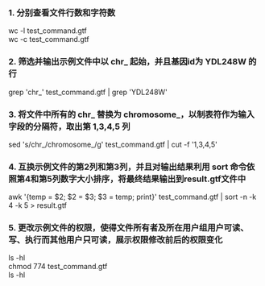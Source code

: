 ### 1. 分别查看文件行数和字符数  
wc -l test_command.gtf  
wc -c test_command.gtf  

### 2. 筛选并输出示例文件中以 chr_ 起始，并且基因id为 YDL248W 的行  
grep 'chr_' test_command.gtf | grep 'YDL248W'   


### 3. 将文件中所有的 chr_ 替换为 chromosome_，以制表符作为输入字段的分隔符，取出第 1,3,4,5 列  
sed 's/chr_/chromosome_/g' test_command.gtf | cut -f '1,3,4,5'   


### 4. 互换示例文件的第2列和第3列，并且对输出结果利用 sort 命令依照第4和第5列数字大小排序，将最终结果输出到result.gtf文件中  
awk '{temp = $2; $2 = $3; $3 = temp; print}' test_command.gtf | sort -n -k 4 -k 5 > result.gtf  

### 5. 更改示例文件的权限，使得文件所有者及所在用户组用户可读、写、执行而其他用户只可读，展示权限修改前后的权限变化  
ls -hl  
chmod 774 test_command.gtf  
ls -hl   
   
